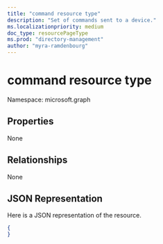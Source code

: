```yaml
---
title: "command resource type"
description: "Set of commands sent to a device."
ms.localizationpriority: medium
doc_type: resourcePageType
ms.prod: "directory-management"
author: "myra-ramdenbourg"
---
```


# command resource type

Namespace: microsoft.graph

## Properties
None

## Relationships
None
## JSON Representation
Here is a JSON representation of the resource.
<!--{
  "blockType": "resource",
  "@odata.type": "microsoft.graph.command"
}-->
``` json
{
}
```





